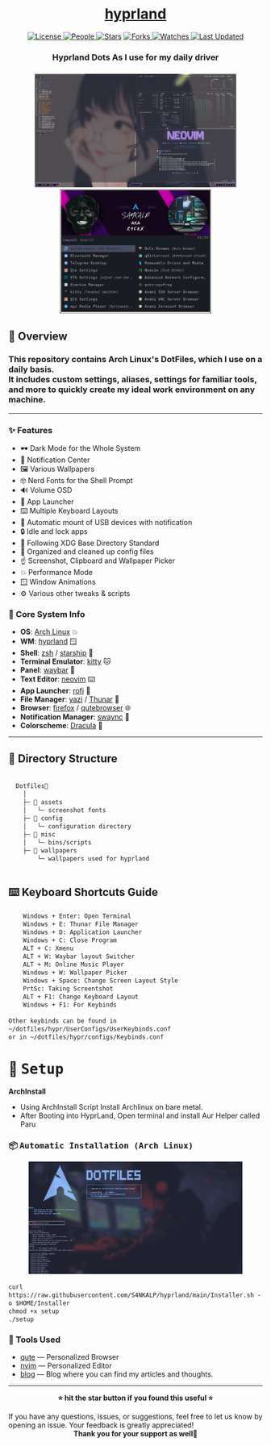 <div align = "center">

<h1><a href="https://github.com/S4NKALP/hyprland">hyprland</a></h1>

<a href="https://github.com/S4NKALP/hyprland/blob/main/LICENSE">
<img alt="License" src="https://img.shields.io/github/license/S4NKALP/hyprland?style=flat&color=eee&label="> </a>

<a href="https://github.com/S4NKALP/hyprland/graphs/contributors">
<img alt="People" src="https://img.shields.io/github/contributors/S4NKALP/hyprland?style=flat&color=ffaaf2&label=People"> </a>

<a href="https://github.com/S4NKALP/hyprland/stargazers">
<img alt="Stars" src="https://img.shields.io/github/stars/S4NKALP/hyprland?style=flat&color=98c379&label=Stars"></a>

<a href="https://github.com/S4NKALP/hyprland/network/members">
<img alt="Forks" src="https://img.shields.io/github/forks/S4NKALP/hyprland?style=flat&color=66a8e0&label=Forks"> </a>

<a href="https://github.com/S4NKALP/hyprland/watchers">
<img alt="Watches" src="https://img.shields.io/github/watchers/S4NKALP/hyprland?style=flat&color=f5d08b&label=Watches"> </a>

<a href="https://github.com/S4NKALP/hyprland/pulse">
<img alt="Last Updated" src="https://img.shields.io/github/last-commit/S4NKALP/hyprland?style=flat&color=e06c75&label="> </a>

<h3>Hyprland Dots As I use for my daily driver<h3>


<figure>
  <img src="assets/Rice.png" alt="hyprland" width="400">
  <img src="assets/Rofi.png" alt="rofi" width="300">
  <br/>
</figure>


</div>

## 🌌 Overview

<h3>This repository contains Arch Linux's DotFiles, which I use on a daily basis. <br>
It includes custom settings, aliases, settings for familiar tools, and more to quickly create my ideal work environment on any machine.</h3>
<hr>


### ✨ Features

- :dark_sunglasses: Dark Mode for the Whole System
- :bell: Notification Center
- :framed_picture: Various Wallpapers
- :nerd_face: Nerd Fonts for the Shell Prompt
- :loud_sound: Volume OSD
- :iphone: App Launcher
- :keyboard: Multiple Keyboard Layouts
- :car: Automatic mount of USB devices with notification
- :lock: Idle and lock apps
- :open_file_folder: Following XDG Base Directory Standard
- :broom: Organized and cleaned up config files
- :point_up: Screenshot, Clipboard and Wallpaper Picker
- :boom: Performance Mode
- :window: Window Animations
- :gear: Various other tweaks & scripts


### 🌸 Core System Info

- **OS**: [Arch Linux](https://archlinux.org/) :boom:
- **WM**: [hyprland](https://hyprland.org/) :window:
- **Shell**: [zsh](https://www.zsh.org/) / [starship](https://github.com/starship/starship) :shell:
- **Terminal Emulator**: [kitty](https://sw.kovidgoyal.net/kitty/) :cat:
- **Panel**: [waybar](https://github.com/Alexays/Waybar) :shaved_ice:
- **Text Editor**: [neovim](https://neovim.io/) :keyboard:
- **App Launcher**: [rofi](https://davatorium.github.io/rofi/) :rocket:
- **File Manager**: [yazi](https://yazi-rs.github.io/) / [Thunar](https://github.com/neilbrown/thunar) :open_file_folder:
- **Browser**: [firefox](https://www.mozilla.org/) / [qutebrowser](https://github.com/qutebrowser/qutebrowser) :globe_with_meridians:
- **Notification Manager**: [swaync](https://github.com/ErikReider/SwayNotificationCenter) :bell:
- **Colorscheme**: [Dracula](https://github.com/dracula/dracula-theme) :art:

---

## 📁 Directory Structure

```

  Dotfiles🌴
    │
    ├─ 📁 assets
    │   └─ screenshot fonts
    ├─ 📁 config
    │   └─ configuration directory
    ├─ 📁 misc
    │   └─ bins/scripts
    ├─ 📁 wallpapers
        └─ wallpapers used for hyprland


```

## :keyboard: Keyboard Shortcuts Guide

```
    Windows + Enter: Open Terminal
    Windows + E: Thunar File Manager
    Windows + D: Application Launcher
    Windows + C: Close Program
    ALT + C: Xmenu
    ALT + W: Waybar layout Switcher
    ALT + M: Online Music Player
    Windows + W: Wallpaper Picker
    Windows + Space: Change Screen Layout Style
    PrtSc: Taking Screentshot
    ALT + F1: Change Keyboard Layout
    Windows + F1: For Keybinds

Other keybinds can be found in ~/dotfiles/hypr/UserConfigs/UserKeybinds.conf
or in ~/dotfiles/hypr/configs/Keybinds.conf

```


# :wrench: ‎ <samp>Setup</samp>

<b> ArchInstall </b>
* Using ArchInstall Script Install Archlinux on bare metal.
* After Booting into HyprLand, Open terminal and install Aur Helper called Paru
### :package: <samp>Automatic Installation (Arch Linux)</samp>

<figure>
    <img src ="assets/installer.png" alt="installer"
    width="800">
</figure>

```
curl https://raw.githubusercontent.com/S4NKALP/hyprland/main/Installer.sh -o $HOME/Installer
chmod +x setup
./setup
```

### 🧰 Tools Used

- [qute](https://github.com/S4NKALP/qute) — Personalized Browser
- [nvim](https://github.com/S4NKALP/nvim) — Personalized Editor
- [blog](https://github.com/S4NKALP/blog) — Blog where you can find my articles and thoughts.
<hr>

<div align="center">

<strong>⭐ hit the star button if you found this useful ⭐</strong><br>

</div>
If you have any questions, issues, or suggestions, feel free to let us know by opening an issue. Your feedback is greatly appreciated!

<div align ="center">
    <strong>Thank you for your support as well🦊</strong>
</div>



